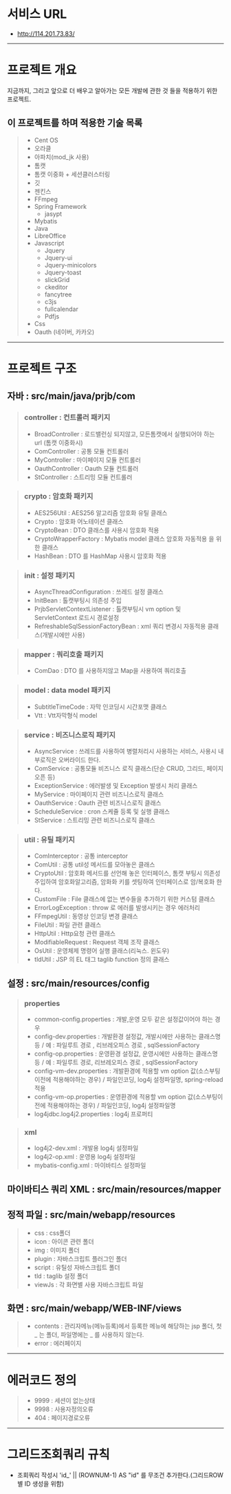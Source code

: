 # 서비스 URL
* http://114.201.73.83/

<hr/>

# 프로젝트 개요
지금까지, 그리고 앞으로 더 배우고 알아가는 모든 개발에 관한 것 들을 적용하기 위한 프로젝트.

## 이 프로젝트를 하며 적용한 기술 목록
> * Cent OS
> * 오라클
> * 아파치(mod_jk 사용)
> * 톰캣
> * 톰캣 이중화 + 세션클러스터링
> * 깃
> * 젠킨스
> * FFmpeg
> * Spring Framework
> 	* jasypt
> * Mybatis
> * Java
> * LibreOffice
> * Javascript
> 	* Jquery
> 	* Jquery-ui
> 	* Jquery-minicolors
> 	* Jquery-toast
> 	* slickGrid
> 	* ckeditor
> 	* fancytree
> 	* c3js
> 	* fullcalendar
> 	* Pdfjs
> * Css
> * Oauth (네이버, 카카오)

<hr/>

# 프로젝트 구조
## 자바 : src/main/java/prjb/com
> ### controller : 컨트롤러 패키지
> * BroadController : 로드밸런싱 되지않고, 모든톰캣에서 실행되어야 하는 url (톰캣 이중화시)
> * ComController : 공통 모듈 컨트롤러 
> * MyController : 마이페이지 모듈 컨트롤러
> * OauthController : Oauth 모듈 컨트롤러
> * StController : 스트리밍 모듈 컨트롤러

> ### crypto : 암호화 패키지
> * AES256Util : AES256 알고리즘 암호화 유틸 클래스
> * Crypto : 암호화 어노테이션 클래스
> * CryptoBean : DTO 클래스를 사용시 암호화 적용
> * CryptoWrapperFactory : Mybatis model 클래스 암호화 자동적용 을 위한 클래스
> * HashBean : DTO 를 HashMap 사용시 암호화 적용 

> ### init : 설정 패키지
> * AsyncThreadConfiguration : 쓰레드 설정 클래스
> * InitBean : 톨캣부팅시 의존성 주입
> * PrjbServletContextListener : 톨캣부팅시 vm option 및 ServletContext 로드시 경로설정
> * RefreshableSqlSessionFactoryBean : xml 쿼리 변경시 자동적용 클래스(개발시에만 사용)

> ### mapper : 쿼리호출 패키지
> * ComDao : DTO 를 사용하지않고 Map을 사용하여 쿼리호출 

> ### model : data model 패키지
> * SubtitleTimeCode : 자막 인코딩시 시간포맷 클래스
> * Vtt : Vtt자막형식 model

> ### service : 비즈니스로직 패키지
> * AsyncService : 쓰레드를 사용하여 병렬처리시 사용하는 서비스, 사용시 내부로직은 오버라이드 한다.
> * ComService : 공통모듈 비즈니스 로직 클래스(단순 CRUD, 그리드, 페이지 오픈 등)
> * ExceptionService : 에러발생 및 Exception 발생시 처리 클래스
> * MyService : 마이페이지 관련 비즈니스로직 클래스
> * OauthService : Oauth 관련 비즈니스로직 클래스
> * ScheduleService : cron 스케쥴 등록 및 실행 클래스
> * StService : 스트리밍 관련 비즈니스로직 클래스

> ### util : 유틸 패키지
> * ComInterceptor : 공통 interceptor
> * ComUtil : 공통 util성 메서드를 모아놓은 클래스
> * CryptoUtil : 암호화 메서드를 선언해 놓은 인터페이스, 톰캣 부팅시 의존성주입하여 암호화알고리즘, 암화화 키를 셋팅하여 인터페이스로 암/복호화 한다.
> * CustomFile : File 클래스에 없는 변수들을 추가하기 위한 커스텀 클래스
> * ErrorLogException : throw 로 에러를 발생시키는 경우 에러처리
> * FFmpegUtil : 동영상 인코딩 변경 클래스
> * FileUtil : 파일 관련 클래스
> * HttpUtil : Http요청 관련 클래스
> * ModifiableRequest : Request 객체 조작 클래스
> * OsUtil : 운영체제 명령어 실행 클래스(리눅스. 윈도우)
> * tldUtil : JSP 의 EL 태그 taglib function 정의 클래스

## 설정 : src/main/resources/config
> ### properties
> * common-config.properties : 개발,운영 모두 같은 설정값이어야 하는 경우
> * config-dev.properties : 개발환경 설정값, 개발시에만 사용하는 클래스명 등 / 예 : 파일루트 경로 , 리브레오피스 경로 , sqlSessionFactory
> * config-op.properties : 운영환경 설정값, 운영시에만 사용하는 클래스명 등 / 예 : 파일루트 경로, 리브레오피스 경로 , sqlSessionFactory
> * config-vm-dev.properties : 개발환경에 적용할 vm option 값(소스부팅이전에 적용해야하는 경우) / 파일인코딩, log4j 설정파일명, spring-reload 적용
> * config-vm-op.properties : 운영환경에 적용할 vm option 값(소스부팅이전에 적용해야하는 경우) / 파일인코딩, log4j 설정파일명
> * log4jdbc.log4j2.properties : log4j 프로퍼티

> ### xml
> * log4j2-dev.xml : 개발용 log4j 설정파일
> * log4j2-op.xml : 운영용 log4j 설정파일
> * mybatis-config.xml : 마이바티스 설정파일
		
## 마이바티스 쿼리 XML : src/main/resources/mapper
	
## 정적 파일 : src/main/webapp/resources
> * css : css폴더
> * icon : 아이콘 관련 폴더
> * img : 이미지 폴더
> * plugin : 자바스크립트 플러그인 폴더
> * script : 유틸성 자바스크립트 폴더
> * tld : taglib 설정 폴더
> * viewJs : 각 화면별 사용 자바스크립트 파일
	
## 화면 : src/main/webapp/WEB-INF/views
> * contents : 관리자메뉴(메뉴등록)에서 등록한 메뉴에 해당하는 jsp 폴더, 첫 _ 는 폴더, 파일명에는 _ 를 사용하지 않는다. 
> * error : 에러페이지

<hr/>

# 에러코드 정의
> * 9999 : 세션이 없는상태
> * 9998 : 사용자정의오류
> * 404 : 페이지경로오류

<hr/>

# 그리드조회쿼리 규칙
* 조회쿼리 작성시 'id_' || (ROWNUM-1) AS "id" 를 무조건 추가한다.(그리드ROW별 ID 생성을 위함)
